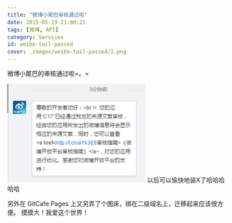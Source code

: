 ```yaml
---
title: "微博小尾巴审核通过啦"
date: 2015-05-19 21:00:21
tags: [微博, API]
category: Services
id: weibo-tail-passed
cover: .images/weibo-tail-passed/1.png
---
```

微博小尾巴的审核通过啦=。=

![](.images/weibo-tail-passed/1.png)
以后可以愉快地装X了哈哈哈哈哈

另外在 GitCafe Pages 上又另弄了个图床，绑在二级域名上，迁移起来应该很方便。
摸摸大！我爱这个世界！